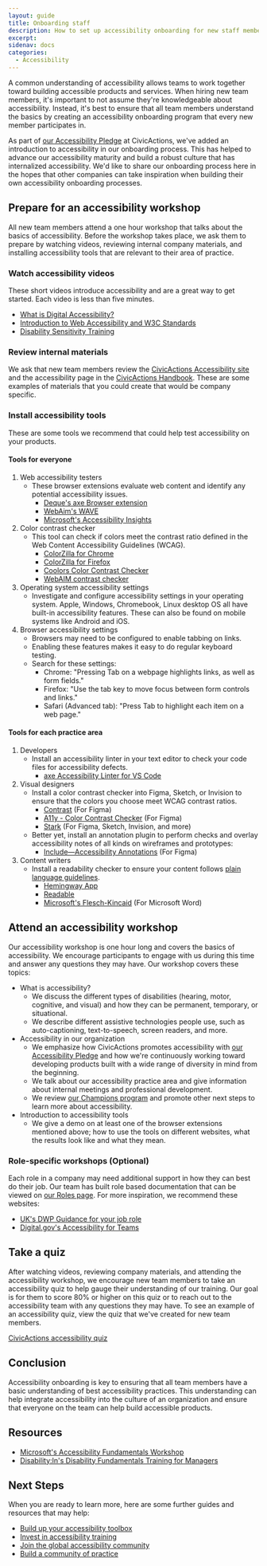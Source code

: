 ```yaml
---
layout: guide
title: Onboarding staff
description: How to set up accessibility onboarding for new staff members. 
excerpt:
sidenav: docs
categories:
  - Accessibility
---
```


A common understanding of accessibility allows teams to work together toward building accessible products and services. When hiring new team members, it's important to not assume they're knowledgeable about accessibility. Instead, it's best to ensure that all team members understand the basics by creating an accessibility onboarding program that every new member participates in. 

As part of [our Accessibility Pledge](https://accessibility.civicactions.com/posts/CivicActions-Accessibility-Pledge) at CivicActions, we've added an introduction to accessibility in our onboarding process. This has helped to advance our accessibility maturity and build a robust culture that has internalized accessibility. We'd like to share our onboarding process here in the hopes that other companies can take inspiration when building their own accessibility onboarding processes. 

## Prepare for an accessibility workshop
All new team members attend a one hour workshop that talks about the basics of accessibility. Before the workshop takes place, we ask them to prepare by watching videos, reviewing internal company materials, and installing accessibility tools that are relevant to their area of practice.

### Watch accessibility videos

These short videos introduce accessibility and are a great way to get started. Each video is less than five minutes. 
 
* [What is Digital Accessibility?](https://www.youtube.com/watch?v=grrx2Lva7T0)
* [Introduction to Web Accessibility and W3C Standards](https://www.youtube.com/watch?v=20SHvU2PKsM)
* [Disability Sensitivity Training](https://www.youtube.com/watch?v=Gv1aDEFlXq8)

### Review internal materials
We ask that new team members review the [CivicActions Accessibility site](https://accessibility.civicactions.com/) and the accessibility page in the [CivicActions Handbook](https://guidebook.civicactions.com/en/latest/practice-areas/accessibility/). These are some examples of materials that you could create that would be company specific. 

### Install accessibility tools
These are some tools we recommend that could help test accessibility on your products.

#### Tools for everyone

1. Web accessibility testers
    * These browser extensions evaluate web content and identify any potential accessibility issues. 
      * [Deque's axe Browser extension](https://www.deque.com/axe/browser-extensions/)
      * [WebAim's WAVE](https://wave.webaim.org/)
      * [Microsoft's Accessibility Insights](https://accessibilityinsights.io/)
2. Color contrast checker
    * This tool can check if colors meet the contrast ratio defined in the Web Content Accessibility Guidelines (WCAG). 
      * [ColorZilla for Chrome](https://chrome.google.com/webstore/detail/colorzilla/bhlhnicpbhignbdhedgjhgdocnmhomnp)
      * [ColorZilla for Firefox](https://addons.mozilla.org/en-US/firefox/addon/colorzilla/)
      * [Coolors Color Contrast Checker](https://coolors.co/contrast-checker/112a46-acc8e5)
      * [WebAIM contrast checker](https://webaim.org/resources/contrastchecker/)
3. Operating system accessibility settings
    * Investigate and configure accessibility settings in your operating system. Apple, Windows, Chromebook, Linux desktop OS all have built-in accessibility features. These can also be found on mobile systems like Android and iOS. 
4. Browser accessibility settings
    * Browsers may need to be configured to enable tabbing on links. 
    * Enabling these features makes it easy to do regular keyboard testing. 
    * Search for these settings:
      * Chrome: "Pressing Tab on a webpage highlights links, as well as form fields."
      * Firefox: "Use the tab key to move focus between form controls and links."
      * Safari (Advanced tab): "Press Tab to highlight each item on a web page." 

#### Tools for each practice area

1. Developers
    * Install an accessibility linter in your text editor to check your code files for accessibility defects. 
      * [axe Accessibility Linter for VS Code](https://marketplace.visualstudio.com/items?itemName=deque-systems.vscode-axe-linter) 
2. Visual designers
    * Install a color contrast checker into Figma, Sketch, or Invision to ensure that the colors you choose meet WCAG contrast ratios.
      * [Contrast](https://www.figma.com/community/plugin/748533339900865323/Contrast) (For Figma)
      * [A11y - Color Contrast Checker](https://www.figma.com/community/plugin/733159460536249875) (For Figma)
      * [Stark](https://www.getstark.co/) (For Figma, Sketch, Invision, and more)
    * Better yet, install an annotation plugin to perform checks and overlay accessibility notes of all kinds on wireframes and prototypes:
      * [Include—Accessibility Annotations](https://www.figma.com/community/plugin/1208180794570801545/includeaccessibility-annotations) (For Figma)
3. Content writers
    * Install a readability checker to ensure your content follows [plain language guidelines](https://accessibility.civicactions.com/guide/plain-language). 
      * [Hemingway App](https://www.hemingwayapp.com/)
      * [Readable](https://readable.io/)
      * [Microsoft's Flesch-Kincaid](https://support.microsoft.com/en-us/office/get-your-document-s-readability-and-level-statistics-85b4969e-e80a-4777-8dd3-f7fc3c8b3fd2) (For Microsoft Word)

## Attend an accessibility workshop 

Our accessibility workshop is one hour long and covers the basics of accessibility. We encourage participants to engage with us during this time and answer any questions they may have. Our workshop covers these topics:

* What is accessibility?
    * We discuss the different types of disabilities (hearing, motor, cognitive, and visual) and how they can be permanent, temporary, or situational. 
    * We describe different assistive technologies people use, such as auto-captioning, text-to-speech, screen readers, and more. 
* Accessibility in our organization
    * We emphasize how CivicActions promotes accessibility with [our Accessibility Pledge](https://accessibility.civicactions.com/posts/CivicActions-Accessibility-Pledge) and how we're continuously working toward developing products built with a wide range of diversity in mind from the beginning.
    * We talk about our accessibility practice area and give information about internal meetings and professional development. 
    * We review [our Champions program](https://accessibility.civicactions.com/guide/champions-program) and promote other next steps to learn more about accessibility.
* Introduction to accessibility tools
    * We give a demo on at least one of the browser extensions mentioned above; how to use the tools on different websites, what the results look like and what they mean. 

### Role-specific workshops (Optional)
Each role in a company may need additional support in how they can best do their job. Our team has built role based documentation that can be viewed on [our Roles page](https://accessibility.civicactions.com/roles/). For more inspiration, we recommend these websites:

* [UK's DWP Guidance for your job role](https://accessibility-manual.dwp.gov.uk/guidance-for-your-job-role)
* [Digital.gov's Accessibility for Teams](https://accessibility.digital.gov/)

## Take a quiz
After watching videos, reviewing company materials, and attending the accessibility workshop, we encourage new team members to take an accessibility quiz to help gauge their understanding of our training. Our goal is for them to score 80% or higher on this quiz or to reach out to the accessibility team with any questions they may have. To see an example of an accessibility quiz, view the quiz that we've created for new team members. 

[CivicActions accessibility quiz](https://docs.google.com/forms/d/e/1FAIpQLSdpyp-NLXUzzmbc4zNQqikrgx0V2n1IbmZRYlWSIBstTFbI-Q/viewform)

## Conclusion

Accessibility onboarding is key to ensuring that all team members have a basic understanding of best accessibility practices. This understanding can help integrate accessibility into the culture of an organization and ensure that everyone on the team can help build accessible products. 

## Resources

* [Microsoft's Accessibility Fundamentals Workshop](https://docs.microsoft.com/en-us/learn/paths/accessibility-fundamentals/)
* [Disability:In's Disability Fundamentals Training for Managers](https://disabilityin.org/resource/disability-fundamentals-training-for-managers/)

## Next Steps

When you are ready to learn more, here are some further guides and resources that may help:

* [Build up your accessibility toolbox](https://accessibility.civicactions.com/guide/tools)
* [Invest in accessibility training](https://accessibility.civicactions.com/playbook/training)
* [Join the global accessibility community](https://accessibility.civicactions.com/playbook/community)
* [Build a community of practice](https://accessibility.civicactions.com/playbook/practice)

